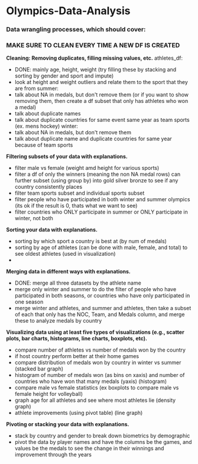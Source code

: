 # Olympics-Data-Analysis

### Data wrangling processes, which should cover:

### **MAKE SURE TO CLEAN EVERY TIME A NEW DF IS CREATED**

**Cleaning: Removing duplicates, filling missing values, etc.**
athletes_df: 
- DONE: mainly age, height, weight (try filling these by stacking and sorting by gender and sport and impute)
- look at height and weight outliers and relate them to the sport that they are from
summer: 
- talk about NA in medals, but don't remove them (or if you want to show removing them, then create a df subset that only has athletes who won a medal)
- talk about duplicate names
- talk about duplicate countries for same event same year as team sports (ex. mens hockey)
winter:
- talk about NA in medals, but don't remove them
- talk about duplicate name and duplicate countries for same year because of team sports


**Filtering subsets of your data with explanations.**
- filter male vs female (weight amd height for various sports)
- filter a df of only the winners (meaning the non NA medal rows) can further subset (using group by) into gold silver bronze to see if any country consistently places
- filter team sports subset and individual sports subset
- filter people who have participated in both winter and summer olympics (its ok if the result is 0, thats what we want to see)
- filter countries who ONLY participate in summer or ONLY participate in winter, not both


**Sorting your data with explanations.**
- sorting by which sport a country is best at (by num of medals)
- sorting by age of athletes (can be done with male, female, and total) to see oldest athletes (used in visualization)
- 


**Merging data in different ways with explanations.**
- DONE: merge all three datasets by the athlete name
- merge only winter and summer to do the filter of people who have participated in both seasons, or countries who have only participated in one season
- merge winter and athletes, and summer and athletes, then take a subset of each that only has the NOC, Team, and Medals column, and merge these to analyze medals by country


**Visualizing data using at least five types of visualizations (e.g., scatter plots, bar charts, histograms, line charts, boxplots, etc).**
- compare number of athletes vs number of medals won by the country
- if host country perform better at their home games
- compare distribution of medals won by country in winter vs summer (stacked bar graph)
- histogram of number of medals won (as bins on xaxis) and number of countries who have won that many medals (yaxis) (histogram)
- compare male vs female statistics (ex boxplots to compare male vs female height for volleyball)
- graph age for all athletes and see where most athletes lie (density graph)
- athlete improvements (using pivot table) (line graph)


**Pivoting or stacking your data with explanations.**
- stack by country and gender to break down biometrics by demographic
- pivot the data by player names and have the columns be the games, and values be the medals to see the change in their winnings and improvement through the years